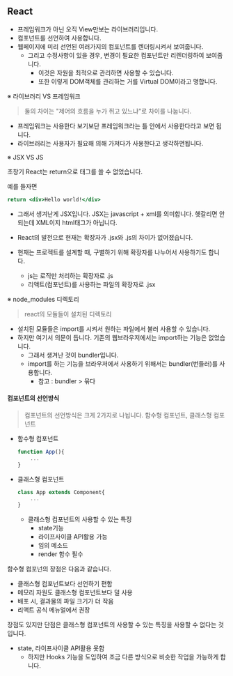 ## React

- 프레임워크가 아닌 오직 View만보는 라이브러리입니다.
- 컴포넌트를 선언하여 사용합니다.
- 웹페이지에 미리 선언된 여러가지의 컴포넌트를 렌더링시켜서 보여줍니다.
  - 그리고 수정사항이 있을 경우, 변경이 필요한 컴포넌트만 리렌더링하여 보여줍니다.
    - 이것은 자원을 최적으로 관리하면 사용할 수 있습니다.
    - 또한 이렇게 DOM객체를 관리하는 거를 Virtual DOM이라고 명합니다.



※ 라이브러리 VS 프레임워크

> 둘의 차이는 "제어의 흐름을 누가 쥐고 있느냐"로 차이를 나눕니다.

- 프레임워크는 사용한다 보기보단 프레임워크라는 틀 안에서 사용한다라고 보면 됩니다.
- 라이브러리는 사용자가 필요해 의해 가져다가 사용한다고 생각하면됩니다.



※ JSX VS JS

초창기 React는 return으로 태그를 쓸 수 없었습니다. 

예를 들자면 

```jsx
return <div>Hello world!</div>
```

- 그래서 생겨난게 JSX입니다. JSX는 javascript + xml를 의미합니다. 헷갈리면 안되는데 XML이지 html태그가 아닙니다. 

- React의 발전으로 현재는 확장자가 .jsx와 .js의 차이가 없어졌습니다.
- 현재는 프로젝트를 설계할 때, 구별하기 위해 확장자를 나누어서 사용하기도 합니다.
  - js는 로직만 처리하는 확장자로 .js
  - 리액트(컴포넌트)를 사용하는 파일의 확장자로 .jsx



※ node_modules  디렉토리

> react의 모듈들이 설치된 디렉토리

- 설치된 모듈들은 import를 시켜서 원하는 파일에서 불러 사용할 수 있습니다.
- 하지만 여기서 의문이 듭니다. 기존의 웹브라우저에서는 import하는 기능은 없었습니다.
  - 그래서 생겨난 것이 bundler입니다.
  - import를 하는 기능을 브라우저에서 사용하기 위해서는 bundler(번들러)를 사용합니다.
    - 참고 : bundler > 묶다



#### 컴포넌트의 선언방식

> 컴포넌트의 선언방식은 크게 2가지로 나뉩니다. 함수형 컴포넌트, 클래스형 컴포넌트

- 함수형 컴포넌트 

  ```js
  function App(){
      ...
  }
  ```

- 클래스형 컴포넌트

  ```js
  class App extends Component{
      ...
  }
  ```

  - 클래스형 컴포넌트의 사용할 수 있는 특징
    - state기능
    - 라이프사이클 API활용 가능
    - 임의 메소드
    - render 함수 필수



함수형 컴포넌의 장점은 다음과 같습니다.

- 클래스형 컴포넌트보다 선언하기 편함
- 메모리 자원도 클래스형 컴포넌트보다 덜 사용
- 배포 시, 결과물의 파일 크기가 더 작음
- 리액트 공식 메뉴얼에서 권장

장점도 있지만 단점은 클래스형 컴포넌트의 사용할 수 있는 특징을 사용할 수 없다는 것입니다.

- state, 라이프사이클 API활용 못함
  - 하지만 Hooks 기능을 도입하여 조금 다른 방식으로 비슷한 작업을 가능하게 합니다.
